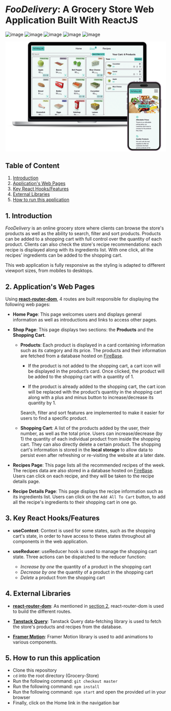 # _FooDelivery_: A Grocery Store Web Application Built With ReactJS

![image](https://img.shields.io/badge/React-20232A?style=for-the-badge&logo=react&logoColor=61DAFB)
![image](https://img.shields.io/badge/React_Router-CA4245?style=for-the-badge&logo=react-router&logoColor=white)
![image](https://img.shields.io/badge/React_Query-FF4154?style=for-the-badge&logo=React_Query&logoColor=white)
![image](https://img.shields.io/badge/Framer-black?style=for-the-badge&logo=framer&logoColor=blue)
![image](https://img.shields.io/badge/CSS3-1572B6?style=for-the-badge&logo=css3&logoColor=white)

![FooDelivery Preview](/readme_images/foodelivery_preview.png "FooDelivery Preview")

## Table of Content

1. [Introduction](#1-introduction)
1. [Application's Web Pages](#2-applications-web-pages)
1. [Key React Hooks/Features](#3-key-react-hooksfeatures)
1. [External Libraries](#4-external-libraries)
1. [How to run this application](#5-how-to-run-this-application)

## 1. Introduction

_FooDelivery_ is an online grocery store where clients can browse the store's products as well as the ability to search, filter and sort products. Products can be added to a shopping cart with full control over the quantity of each product. Clients can also check the store's recipe recommendations: each recipe is displayed along with its ingredients list. With one click, all the recipes' ingredients can be added to the shopping cart.

This web application is fully responsive as the styling is adapted to different viewport sizes, from mobiles to desktops.

## 2. Application's Web Pages

Using [**react-router-dom**](https://reactrouter.com/en/main), 4 routes are built responsible for displaying the following web pages:

- **Home Page**: This page welcomes users and displays general information as well as introductions and links to access other pages.

- **Shop Page**: This page displays two sections: the **Products** and the **Shopping Cart**.

  - **Products**: Each product is displayed in a card containing information such as its category and its price. The products and their information are fetched from a database hosted on [FireBase](https://firebase.google.com/).

    - If the product is not added to the shopping cart, a cart icon will be displayed in the product’s card. Once clicked, the product will be added to the shopping cart with a quantity of 1.

    - If the product is already added to the shopping cart, the cart icon will be replaced with the product’s quantity in the shopping cart along with a plus and minus button to increase/decrease its quantity by 1.

    Search, filter and sort features are implemented to make it easier for users to find a specific product.

  - **Shopping Cart**: A list of the products added by the user, their number, as well as the total price. Users can increase/decrease (by 1) the quantity of each individual product from inside the shopping cart. They can also directly delete a certain product. The shopping cart's information is stored in the **local storage** to allow data to persist even after refreshing or re-visiting the website at a later date.

- **Recipes Page**: This page lists all the recommended recipes of the week. The recipes data are also stored in a database hosted on [FireBase](https://firebase.google.com/). Users can click on each recipe, and they will be taken to the recipe details page.

- **Recipe Details Page**: This page displays the recipe information such as its ingredients list. Users can click on the `Add All To Cart` button, to add all the recipe's ingredients to their shopping cart in one go.

## 3. Key React Hooks/Features

- **useContext**: Context is used for some states, such as the shopping cart's state, in order to have access to these states throughout all components in the web application.

- **useReducer**: useReducer hook is used to manage the shopping cart state. Three actions can be dispatched to the reducer function:

  - _Increase by one_ the quantity of a product in the shopping cart
  - _Decrease by one_ the quantity of a product in the shopping cart
  - _Delete_ a product from the shopping cart

## 4. External Libraries

- [**react-router-dom**](https://reactrouter.com/en/main): As mentioned in [section 2](#2-applications-web-pages), react-router-dom is used to build the different routes.

- [**Tanstack Query**](https://tanstack.com/): Tanstack Query data-fetching library is used to fetch the store's products and recipes from the database.

- [**Framer Motion**](https://www.framer.com/motion/): Framer Motion library is used to add animations to various components.

## 5. How to run this application

- Clone this repository
- `cd` into the root directory (Grocery-Store)
- Run the following command: `git checkout master`
- Run the following command: `npm install`
- Run the following command: `npm start` and open the provided url in your browser
- Finally, click on the Home link in the navigation bar
